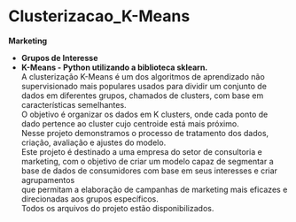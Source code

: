 # Clusterizacao_K-Means
**Marketing**  
 - **Grupos de Interesse**
 - **K-Means - Python utilizando a biblioteca sklearn.**  
A clusterização K-Means é um dos algoritmos de aprendizado não supervisionado mais populares usados para dividir um conjunto de dados em diferentes grupos, chamados de clusters, com base em características semelhantes.  
O objetivo é organizar os dados em K clusters, onde cada ponto de dado pertence ao cluster cujo centroide está mais próximo.  
Nesse projeto demonstramos o processo de tratamento dos dados, criação, avaliação e ajustes do modelo.  
Este projeto é destinado a uma empresa do setor de consultoria e marketing, com o objetivo de criar um modelo capaz de segmentar a base de dados de consumidores com base em seus interesses e criar agrupamentos  
que permitam a elaboração de campanhas de marketing mais eficazes e direcionadas aos grupos específicos.  
Todos os arquivos do projeto estão disponibilizados.

